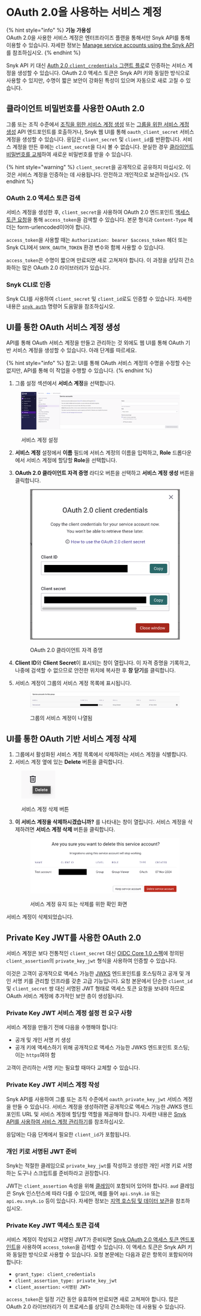# OAuth 2.0을 사용하는 서비스 계정

{% hint style="info" %}
**기능 가용성**\
OAuth 2.0을 사용한 서비스 계정은 엔터프라이즈 플랜을 통해서만 Snyk API를 통해 이용할 수 있습니다. 자세한 정보는 [Manage service accounts using the Snyk API](manage-service-accounts-using-the-snyk-api.md)를 참조하십시오.
{% endhint %}

Snyk API 키 대신 [Auth 2.0 `client_credentials` 그랜트 플로](https://datatracker.ietf.org/doc/html/rfc6749#section-4.4)로 인증하는 서비스 계정을 생성할 수 있습니다. OAuth 2.0 액세스 토큰은 Snyk API 키와 동일한 방식으로 사용할 수 있지만, 수명이 짧은 보안이 강화된 특성이 있으며 자동으로 새로 고칠 수 있습니다.

## 클라이언트 비밀번호를 사용한 OAuth 2.0

그룹 또는 조직 수준에서 [조직을 위한 서비스 계정 생성](../../snyk-api/reference/serviceaccounts.md#orgs-org_id-service_accounts) 또는 [그룹을 위한 서비스 계정 생성](../../snyk-api/reference/serviceaccounts.md#groups-group_id-service_accounts) API 엔드포인트를 호출하거나, Snyk 웹 UI를 통해 `oauth_client_secret` 서비스 계정을 생성할 수 있습니다. 응답은 `client_secret` 및 `client_id`를 반환합니다. 서비스 계정을 만든 후에는 `client_secret`을 다시 볼 수 없습니다. 분실한 경우 [클라이언트 비밀번호를 교체](manage-service-accounts-using-the-snyk-api.md#manage-a-service-account-client-secret-for-your-group)하여 새로운 비밀번호를 받을 수 있습니다.

{% hint style="warning" %}
`client_secret`을 공개적으로 공유하지 마십시오. 이것은 서비스 계정을 인증하는 데 사용됩니다. 안전하고 개인적으로 보관하십시오.
{% endhint %}

### OAuth 2.0 액세스 토큰 검색

서비스 계정을 생성한 후, `client_secret`을 사용하여 OAuth 2.0 엔드포인트 [액세스 토큰 요청](../../snyk-api/oauth2-api.md#token)을 통해 `access_token`을 검색할 수 있습니다. 본문 형식과 `Content-Type` 헤더는 form-urlencoded이어야 합니다.

`access_token`을 사용할 때는 `Authorization: bearer $access_token` 헤더 또는 Snyk CLI에서 `SNYK_OAUTH_TOKEN` 환경 변수와 함께 사용할 수 있습니다.

`access_token`은 수명이 짧으며 만료되면 새로 고쳐져야 합니다. 이 과정을 상당히 간소화하는 많은 OAuth 2.0 라이브러리가 있습니다.

### Snyk CLI로 인증

Snyk CLI를 사용하여 `client_secret` 및 `client_id`로도 인증할 수 있습니다. 자세한 내용은 [`snyk auth`](../../snyk-cli/commands/auth.md) 명령어 도움말을 참조하십시오.

## UI를 통한 OAuth 서비스 계정 생성

API를 통해 OAuth 서비스 계정을 만들고 관리하는 것 외에도 웹 UI를 통해 OAuth 기반 서비스 계정을 생성할 수 있습니다. 아래 단계를 따르세요.

{% hint style="info" %}
참고: UI를 통해 OAuth 서비스 계정의 수명을 수정할 수는 없지만, API를 통해 이 작업을 수행할 수 있습니다.
{% endhint %}

1. 그룹 설정 섹션에서 **서비스 계정**을 선택합니다.

<figure><img src="../../.gitbook/assets/service-accounts-settings.png" alt=""><figcaption><p>서비스 계정 설정</p></figcaption></figure>

2. **서비스 계정** 설정에서 **이름** 필드에 서비스 계정의 이름을 입력하고, **Role** 드롭다운에서 서비스 계정에 할당할 **Role**을 선택합니다.
3.  **OAuth 2.0 클라이언트 자격 증명** 라디오 버튼을 선택하고 **서비스 계정 생성** 버튼을 클릭합니다.

    <figure><img src="../../.gitbook/assets/oath2-client-credentials.png" alt=""><figcaption><p>OAuth 2.0 클라이언트 자격 증명</p></figcaption></figure>
4. **Client ID**와 **Client Secret**이 표시되는 창이 열립니다. 이 자격 증명을 기록하고, 나중에 검색할 수 없으므로 안전한 위치에 복사한 후 **창 닫기**를 클릭합니다.
5.  서비스 계정이 그룹의 서비스 계정 목록에 표시됩니다.

    <figure><img src="../../.gitbook/assets/service-accounts-for-group.jpg" alt=""><figcaption><p>그룹의 서비스 계정이 나열됨</p></figcaption></figure>

## UI를 통한 OAuth 기반 서비스 계정 삭제

1. 그룹에서 활성화된 서비스 계정 목록에서 삭제하려는 서비스 계정을 식별합니다.
2. 서비스 계정 옆에 있는 **Delete** 버튼을 클릭합니다.

<figure><img src="../../.gitbook/assets/delete.png" alt=""><figcaption><p>서비스 계정 삭제 버튼</p></figcaption></figure>

3.  **이 서비스 계정을 삭제하시겠습니까?** 를 나타내는 창이 열립니다. 서비스 계정을 삭제하려면 **서비스 계정 삭제** 버튼을 클릭합니다.

    <figure><img src="../../.gitbook/assets/delete-service-account-confirmation.png" alt=""><figcaption><p>서비스 계정 유지 또는 삭제를 위한 확인 화면</p></figcaption></figure>

서비스 계정이 삭제되었습니다.

## Private Key JWT를 사용한 OAuth 2.0

서비스 계정은 보다 전통적인 `client_secret` 대신 [OIDC Core 1.0 스펙](https://openid.net/specs/openid-connect-core-1_0.html#ClientAuthentication)에 정의된 `client_assertion`의 `private_key_jwt` 형식을 사용하여 인증할 수 있습니다.

이것은 고객이 공개적으로 액세스 가능한 [JWKS](https://datatracker.ietf.org/doc/html/rfc7517) 엔드포인트를 호스팅하고 공개 및 개인 서명 키를 관리할 인프라를 갖춘 고급 기능입니다. 요청 본문에서 단순한 `client_id` 및 `client_secret` 쌍 대신 서명된 JWT 형태로 액세스 토큰 요청을 보내야 하므로 OAuth 서비스 계정에 추가적인 보안 층이 생성됩니다.

### Private Key JWT 서비스 계정 설정 전 요구 사항

서비스 계정을 만들기 전에 다음을 수행해야 합니다:

* 공개 및 개인 서명 키 생성
* 공개 키에 액세스하기 위해 공개적으로 액세스 가능한 JWKS 엔드포인트 호스팅; 이는 `https`여야 함

고객이 관리하는 서명 키는 필요할 때마다 교체할 수 있습니다.

### Private Key JWT 서비스 계정 작성

Snyk API를 사용하여 그룹 또는 조직 수준에서 `oauth_private_key_jwt` 서비스 계정을 만들 수 있습니다. 서비스 계정을 생성하려면 공개적으로 액세스 가능한 JWKS 엔드포인트 URL 및 서비스 계정에 할당할 역할을 제공해야 합니다. 자세한 내용은 [Snyk API를 사용하여 서비스 계정 관리하기](manage-service-accounts-using-the-snyk-api.md)를 참조하십시오.

응답에는 다음 단계에서 필요한 `client_id`가 포함됩니다.

### 개인 키로 서명된 JWT 준비

Snyk는 적절한 클레임으로 `private_key_jwt`를 작성하고 생성한 개인 서명 키로 서명하는 도구나 스크립트를 준비하라고 권장합니다.

JWT는 `client_assertion` 속성을 위해 [클레임](https://datatracker.ietf.org/doc/html/rfc7519#section-4)이 포함되어 있어야 합니다. `aud` 클레임은 Snyk 인스턴스에 따라 다를 수 있으며, 예를 들어 `api.snyk.io` 또는 `api.eu.snyk.io` 등이 있습니다. 자세한 정보는 [지역 호스팅 및 데이터 보관](../../working-with-snyk/regional-hosting-and-data-residency.md)을 참조하십시오.

### Private Key JWT 액세스 토큰 검색

서비스 계정이 작성되고 서명된 JWT가 준비되면 [Snyk OAuth 2.0 액세스 토큰 엔드포인트](../../snyk-api/oauth2-api.md#token)을 사용하여 `access_token`을 검색할 수 있습니다. 이 액세스 토큰은 Snyk API 키와 동일한 방식으로 사용할 수 있습니다. 요청 본문에는 다음과 같은 항목이 포함되어야 합니다:

* `grant_type: client_credentials`
* `client_assertion_type: private_key_jwt`
* `client_assertion:` `<서명된 JWT>`

`access_token`은 일정 기간 동안 유효하며 만료되면 새로 고쳐져야 합니다. 많은 OAuth 2.0 라이브러리가 이 프로세스를 상당히 간소화하는 데 사용될 수 있습니다.
